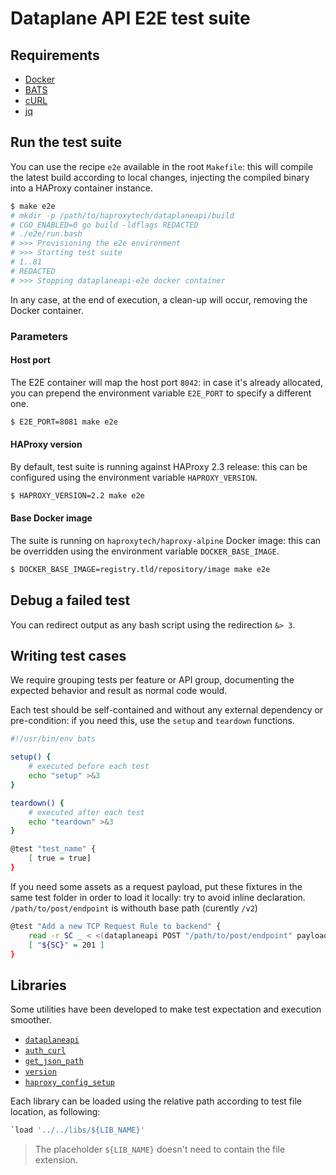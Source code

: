 # Dataplane API E2E test suite

## Requirements

- [Docker](https://www.docker.com/)
- [BATS](https://github.com/sstephenson/bats)
- [cURL](https://github.com/curl/curl)
- [jq](https://github.com/stedolan/jq)

## Run the test suite

You can use the recipe `e2e` available in the root `Makefile`:
this will compile the latest build according to local changes, injecting
the compiled binary into a HAProxy container instance.

```bash
$ make e2e
# mkdir -p /path/to/haproxytech/dataplaneapi/build
# CGO_ENABLED=0 go build -ldflags REDACTED
# ./e2e/run.bash
# >>> Provisioning the e2e environment
# >>> Starting test suite
# 1..81
# REDACTED
# >>> Stopping dataplaneapi-e2e docker container
```

In any case, at the end of execution, a clean-up will occur, removing the
Docker container.

### Parameters

#### Host port

The E2E container will map the host port `8042`: in case it's already
allocated, you can prepend the environment variable `E2E_PORT` to specify a
different one.

```bash
$ E2E_PORT=8081 make e2e
```

#### HAProxy version

By default, test suite is running against HAProxy 2.3 release: this can be
configured using the environment variable `HAPROXY_VERSION`.

```bash
$ HAPROXY_VERSION=2.2 make e2e
```

#### Base Docker image

The suite is running on `haproxytech/haproxy-alpine` Docker image: this
can be overridden using the environment variable `DOCKER_BASE_IMAGE`.

```bash
$ DOCKER_BASE_IMAGE=registry.tld/repository/image make e2e
```

## Debug a failed test

You can redirect output as any bash script using the redirection `&> 3`.

## Writing test cases

We require grouping tests per feature or API group, documenting the expected
behavior and result as normal code would.

Each test should be self-contained and without any external dependency or
pre-condition: if you need this, use the `setup` and `teardown` functions.

```bash
#!/usr/bin/env bats

setup() {
    # executed before each test
    echo "setup" >&3
}

teardown() {
    # executed after each test
    echo "teardown" >&3
}

@test "test_name" {
    [ true = true]
}
```

If you need some assets as a request payload, put these fixtures in the same
test folder in order to load it locally: try to avoid inline declaration.
`/path/to/post/endpoint` is withouth base path (curently `/v2`)

```bash
@test "Add a new TCP Request Rule to backend" {
	read -r SC _ < <(dataplaneapi POST "/path/to/post/endpoint" payload.json)
	[ "${SC}" = 201 ]
}
```

## Libraries

Some utilities have been developed to make test expectation and execution
smoother.

- [`dataplaneapi`](./libs/dataplaneapi.bash)
- [`auth_curl`](./libs/auth_curl.bash#)
- [`get_json_path`](./libs/get_json_path.bash)
- [`version`](./libs/version.bash)
- [`haproxy_config_setup`](./libs/haproxy_config_setup.bash)

Each library can be loaded using the relative path according to test file
location, as following:

```bash
`load '../../libs/${LIB_NAME}'
```

> The placeholder `${LIB_NAME}` doesn't need to contain the file extension.
